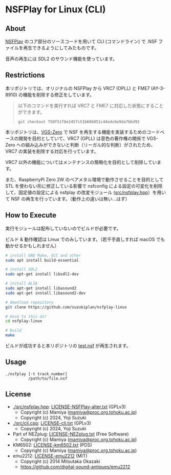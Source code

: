 # NSFPlay for Linux (CLI)

## About

[NSFPlay](https://github.com/bbbradsmith/nsfplay) のコア部分のソースコードを用いて CLI (コマンドライン) で .NSF ファイルを再生できるようにしてみたものです。

音声の再生には SDL2 のサウンド機能を使っています。

## Restrictions

本リポジトリでは、オリジナルの NSFPlay から VRC7 (OPLL) と FME7 (AY-3-8910) の機能を削除する修正をしています。

> 以下のコマンドを実行すれば VRC7 と FME7 に対応した状態にすることができます。
>
> ```
> git checkout 750f51f8e1457c51b60b051c44edc6e9da7b6d93
> ```

本リポジトリは、[VGS-Zero](https://github.com/suzukiplan/vgszero) で NSF を再生する機能を実装するためのコードベースの開発を目的としていて、VRC7 (OPLL) は音色の著作権の関係で VGS-Zero への組み込みができないと判断（リーガル的な判断）がされたため、VRC7 の実装を削除する対応を行っています。

VRC7 以外の機能についてはメンテナンスの簡略化を目的として削除しています。

また、RaspberryPi Zero 2W のベアメタル環境で動作させることを目的として STL を使わない形に修正している影響で nsfconfig による設定の可変化を削除して、固定値の設定による nsfplay の改変モジュール ([src/nsfplay.hpp](src/nsfplay.hpp)）を用いて NSF の再生を行っています。（動作上の違いは無い...はず）

## How to Execute

実行モジュールは配布していないのでビルドが必要です。

ビルド & 動作確認は Linux でのみしています。（若干手直しすれば macOS でも動かせるかもしれません）

```bash
# install GNU Make, GCC and other
sudo apt install build-essential

# install SDL2
sudo apt-get install libsdl2-dev

# install ALSA
sudo apt-get install libasound2
sudo apt-get install libasound2-dev

# download repository
git clone https://github.com/suzukiplan/nsfplay-linux

# move to this dir
cd nsfplay-linux

# build
make
```

ビルドが成功すると本リポジトリの [test.nsf](./test.nsf) が再生されます。

## Usage

```
./nsfplay [-t track_number]
          /path/to/file.nsf
```

## License

- [./src/nsfplay.hpp](./src/nsfplay.hpp): [LICENSE-NSFPlay-alter.txt](./LICENSE-NSFPlay-alter.txt) (GPLv3)
  - Copyright (c) Mamiya (mamiya@proc.org.tohoku.ac.jp)
  - Copyright (c) 2024, Yoji Suzuki
- [./src/cli.cpp](./src/cli.cpp): [LICENSE-cli.txt](./LICENSE-cli.txt) (GPLv3)
  - Copyright (c) 2024, Yoji Suzuki
- Part of NEZplug: [LICENSE-NEZplug.txt](./LICENSE-NEZplug.txt) (Free Software)
  - Copyright (c) Mamiya (mamiya@proc.org.tohoku.ac.jp)
- KM6502: [LICENSE-km6502.txt](./LICENSE-km6502.txt) (PDS)
  - Copyright (c) Mamiya (mamiya@proc.org.tohoku.ac.jp)
- emu2212: [LICENSE-emu2212](./LICENSE-emu2212.txt) (MIT)
  - Copyright (c) 2014 Mitsutaka Okazaki
  - https://github.com/digital-sound-antiques/emu2212
